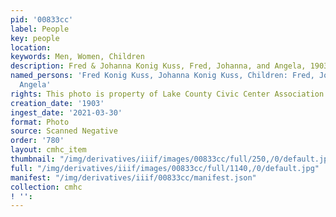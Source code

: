```yaml
---
pid: '00833cc'
label: People
key: people
location: 
keywords: Men, Women, Children
description: Fred & Johanna Konig Kuss, Fred, Johanna, and Angela, 1903
named_persons: 'Fred Konig Kuss, Johanna Konig Kuss, Children: Fred, Johanna, and
  Angela'
rights: This photo is property of Lake County Civic Center Association.
creation_date: '1903'
ingest_date: '2021-03-30'
format: Photo
source: Scanned Negative
order: '780'
layout: cmhc_item
thumbnail: "/img/derivatives/iiif/images/00833cc/full/250,/0/default.jpg"
full: "/img/derivatives/iiif/images/00833cc/full/1140,/0/default.jpg"
manifest: "/img/derivatives/iiif/00833cc/manifest.json"
collection: cmhc
! '': 
---
```

